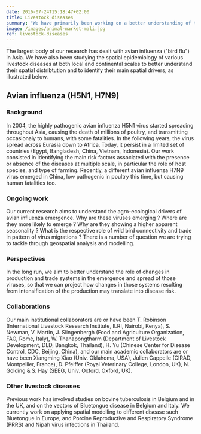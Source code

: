 ```yaml
---
date: 2016-07-24T15:18:47+02:00
title: Livestock diseases
summary: "We have primarily been working on a better understanding of the geography of avian influenza (AI H5N1, H7N9) with particular emphasison the role of agro-ecological factors. Over the years, we have also been involved in research on  other diseases of livestock,  including bovine tuberculosis, foot and mouth disease, bluetongue, porcine reproductive and respiratory syndrome, and Nipah virus infections."
image: /images/animal-market-mali.jpg
ref: livestock-diseases
---
```


The largest body of our research has dealt with avian influenza ("bird flu") in Asia. We have also been studying the spatial epidemiology of various livestock diseases at both  local and continental scales to better understand their spatial distribtution and to identify their main spatial drivers, as illustrated below.

## Avian influenza (H5N1, H7N9)

### Background

In 2004, the highly pathogenic avian influenza H5N1 virus started spreading throughout Asia, causing the death of millions of poultry, and transmitting occasionaly to humans, with some fatalities. In the following years, the virus spread across Eurasia down to Africa. Today, it persist in a limited set of countries (Egypt, Bangladesh, China, Vietnam, Indonesia). Our work consisted in identifying the main risk factors associated with the presence or absence of the diseases at multiple scale, in particular the role of host species, and type of farming. Recently, a different avian influenza H7N9 virus emerged in China, low pathogenic in poultry this time, but causing human fatalities too. 

### Ongoing work

Our current research aims to understand the agro-ecological drivers of  avian influenza emergence. Why are these viruses emerging ? Where are they more likely to emerge ? Why are they showing a higher apparent seasonality ? What is the respective role of wild bird connectivity and trade in pattern of virus migrations ? There is a number of question we are trying to tackle through geospatial analysis and modelling.

### Perspectives

In the long run, we aim to better understand the role of changes in production and trade systems in the emergence and spread of those viruses, so that we can project how changes in those systems resulting from intensification of the production may translate into disease risk.

### Collaborations

Our main institutional collaborators are or have been T. Robinson (International Livestock Research Institute, ILRI, Nairobi, Kenya), S. Newman, V. Martin, J. Slingenbergh (Food and Agriculture Organization, FAO, Rome, Italy), W. Thanapongtharm (Department of Livestock Development, DLD, Bangkok, Thailand), H. Yu (Chinese Center for Disease Control, CDC, Beijing, China), and our main academic collaborators are or have been Xiangming Xiao (Univ. Oklahoma, USA), Julien Cappelle (CIRAD, Montpellier, France), D. Pfeiffer (Royal Veterinary College, London, UK), N. Golding & S. Hay (SEEG, Univ. Oxford, Oxford, UK).


### Other livestock diseases

Previous work has involved studies on bovine tuberculosis in Belgium and in the UK, and on the vectors of Bluetongue disease in Belgium and Italy. We currently work on applying spatial modelling to different disease such Bluetongue in Europe, and Porcine Reproductive and Respiratory Syndrome (PRRS) and Nipah virus infections in Thailand. 
